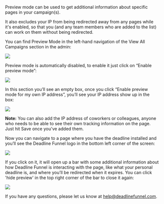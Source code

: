 Preview mode can be used to get additional information about specific pages in
your campaign(s).

It also excludes your IP from being redirected away from any pages while it's
enabled, so that you (and any team members who are added to the list) can work
on them without being redirected.

You can find Preview Mode in the left-hand navigation of the View All
Campaigns section in the admin:

![](https://d33v4339jhl8k0.cloudfront.net/docs/assets/53974d6ce4b0c76107b109d1/images/5e2eebd02c7d3a7e9ae6c6e8/file-6nTipu3zsC.png)

Preview mode is automatically disabled, to enable it just click on “Enable
preview mode”:

![](https://d33v4339jhl8k0.cloudfront.net/docs/assets/53974d6ce4b0c76107b109d1/images/5b9a90e00428631d7a8b1599/file-nXYGJCGZWo.png)

In this section you’ll see an empty box, once you click “Enable preview mode
for my own IP address”, you’ll see your IP address show up in the box:

![](https://d33v4339jhl8k0.cloudfront.net/docs/assets/53974d6ce4b0c76107b109d1/images/5ac27bb1042863794fbed286/file-CUnlTzrEG1.png)

**Note:** You can also add the IP address of coworkers or colleagues, anyone
who needs to be able to see their own tracking information on the page. Just
hit Save once you've added them.

Now you can navigate to a page where you have the deadline installed and
you’ll see the Deadline Funnel logo in the bottom left corner of the screen:

![](https://d33v4339jhl8k0.cloudfront.net/docs/assets/53974d6ce4b0c76107b109d1/images/5ba3c9aa042863158cc695f1/file-DlHo3IOdDI.png)

If you click on it, it will open up a bar with some additional information
about how Deadline Funnel is interacting with the page, like what your
personal deadline is, and where you’ll be redirected when it expires. You can
click 'hide preview' in the top right corner of the bar to close it again:

![](https://d33v4339jhl8k0.cloudfront.net/docs/assets/53974d6ce4b0c76107b109d1/images/5ba3c9d52c7d3a04dd5acb69/file-LLi0NyL8PE.png)

If you have any questions, please let us know at
[help@deadlinefunnel.com](mailto:mailto:help@deadlinefunnel.com).

